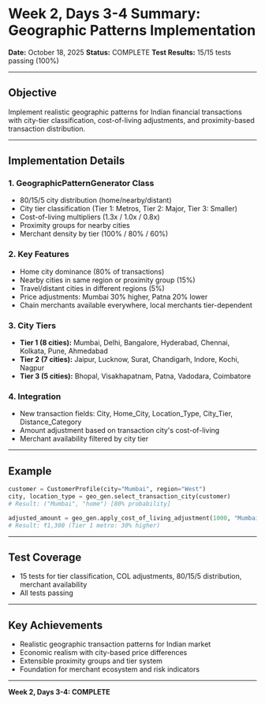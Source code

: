 # Week 2, Days 3-4 Summary: Geographic Patterns Implementation

**Date:** October 18, 2025
**Status:** COMPLETE
**Test Results:** 15/15 tests passing (100%)

---

## Objective

Implement realistic geographic patterns for Indian financial transactions with city-tier classification, cost-of-living adjustments, and proximity-based transaction distribution.

---

## Implementation Details

### 1. GeographicPatternGenerator Class
- 80/15/5 city distribution (home/nearby/distant)
- City tier classification (Tier 1: Metros, Tier 2: Major, Tier 3: Smaller)
- Cost-of-living multipliers (1.3x / 1.0x / 0.8x)
- Proximity groups for nearby cities
- Merchant density by tier (100% / 80% / 60%)

### 2. Key Features
- Home city dominance (80% of transactions)
- Nearby cities in same region or proximity group (15%)
- Travel/distant cities in different regions (5%)
- Price adjustments: Mumbai 30% higher, Patna 20% lower
- Chain merchants available everywhere, local merchants tier-dependent

### 3. City Tiers
- **Tier 1 (8 cities):** Mumbai, Delhi, Bangalore, Hyderabad, Chennai, Kolkata, Pune, Ahmedabad
- **Tier 2 (7 cities):** Jaipur, Lucknow, Surat, Chandigarh, Indore, Kochi, Nagpur
- **Tier 3 (5 cities):** Bhopal, Visakhapatnam, Patna, Vadodara, Coimbatore

### 4. Integration
- New transaction fields: City, Home_City, Location_Type, City_Tier, Distance_Category
- Amount adjustment based on transaction city's cost-of-living
- Merchant availability filtered by city tier

---

## Example
```python
customer = CustomerProfile(city="Mumbai", region="West")
city, location_type = geo_gen.select_transaction_city(customer)
# Result: ("Mumbai", "home") [80% probability]

adjusted_amount = geo_gen.apply_cost_of_living_adjustment(1000, "Mumbai")
# Result: ₹1,300 (Tier 1 metro: 30% higher)
```

---

## Test Coverage
- 15 tests for tier classification, COL adjustments, 80/15/5 distribution, merchant availability
- All tests passing

---

## Key Achievements
- Realistic geographic transaction patterns for Indian market
- Economic realism with city-based price differences
- Extensible proximity groups and tier system
- Foundation for merchant ecosystem and risk indicators

---

**Week 2, Days 3-4: COMPLETE**
